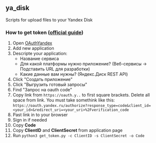 ## ya_disk
Scripts for upload files to your Yandex Disk

### How to get token ([official guide](https://yandex.ru/dev/direct/doc/start/token.html))
1. Open [OAuthYandex](https://oauth.yandex.ru/)  
2. Add new application  
3. Descripte your application:  
    - Название сервиса  
    - Для какой платформы нужно приложение? (Веб-сервисы -> Подставить URL для разработки)  
    - Какие данные вам нужны? (Яндекс.Диск REST API)  
4. Click "Создать приложение"  
5. Click "Выгрузить готовый запросы"  
6. Find "Запрос на oauth code"
7. Copy link from `https://oauth.y..` to first square brackets. Delete all space from link. You must take somethink like this:  
`https://oauth.yandex.ru/authorize?response_type=code&client_id=<your_id>&redirect_uri=<your_uri>%2Fverification_code`  
8. Past link in to your browser  
9. Sign in if needed  
10. Copy **Code**  
11. Copy **ClientID** and **ClientSecret** from application page  
12. Run `python3 get_token.py -c ClientID -s ClientSecret -o Code`
